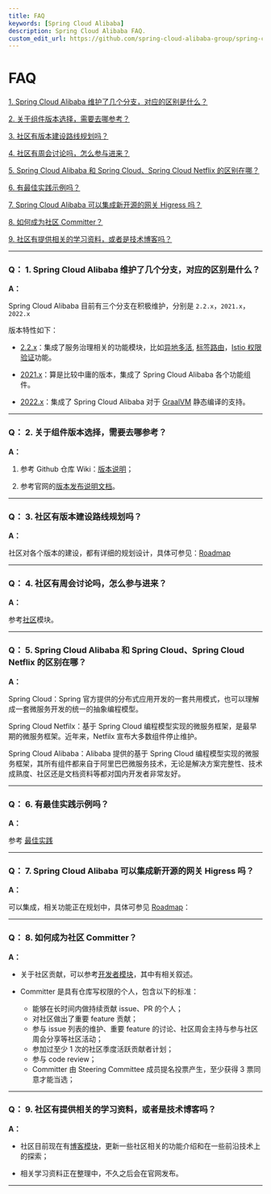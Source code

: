 ```yaml
---
title: FAQ
keywords: [Spring Cloud Alibaba]
description: Spring Cloud Alibaba FAQ.
custom_edit_url: https://github.com/spring-cloud-alibaba-group/spring-cloud-alibaba-group.github.io/blob/master/i18n/zh-cn/docusaurus-plugin-content-docs/current/overview/faq.md
---
```


# FAQ

<a href="#1" target="_self">1. Spring Cloud Alibaba 维护了几个分支，对应的区别是什么？</a>
<br/>

<a href="#2" target="_self">2. 关于组件版本选择，需要去哪参考？</a>
<br/>

<a href="#3" target="_self">3. 社区有版本建设路线规划吗？</a>
<br/>

<a href="#4" target="_self">4. 社区有周会讨论吗，怎么参与进来？</a>
<br/>

<a href="#5" target="_self">5. Spring Cloud Alibaba 和 Spring Cloud、Spring Cloud Netflix 的区别在哪？</a>
<br/>

<a href="#6" target="_self">6. 有最佳实践示例吗？</a>
<br/>

<a href="#7" target="_self">7. Spring Cloud Alibaba 可以集成新开源的网关 Higress 吗？</a>
<br/>

<a href="#8" target="_self">8. 如何成为社区 Committer？</a>
<br/>

<a href="#9" target="_self">9. 社区有提供相关的学习资料，或者是技术博客吗？</a>
<br/>

********

<h3 id='1'>Q： 1. Spring Cloud Alibaba 维护了几个分支，对应的区别是什么？</h3>

**A：**

Spring Cloud Alibaba 目前有三个分支在积极维护，分别是 `2.2.x`，`2021.x`，`2022.x`

版本特性如下：

- [2.2.x](https://github.com/alibaba/spring-cloud-alibaba/tree/2.2.x)：集成了服务治理相关的功能模块，比如[异地多活](https://github.com/alibaba/spring-cloud-alibaba/tree/2.2.x/spring-cloud-alibaba-examples/appactive-example), [标签路由](https://github.com/alibaba/spring-cloud-alibaba/tree/2.2.x/spring-cloud-alibaba-examples/governance-example/label-routing-example)，[Istio 权限验证](https://github.com/alibaba/spring-cloud-alibaba/tree/2.2.x/spring-cloud-alibaba-examples/governance-example/authentication-example)功能。

- [2021.x](https://github.com/alibaba/spring-cloud-alibaba/tree/2021.x)：算是比较中庸的版本，集成了 Spring Cloud Alibaba 各个功能组件。

- [2022.x](https://github.com/alibaba/spring-cloud-alibaba)：集成了 Spring Cloud Alibaba 对于 [GraalVM](https://www.graalvm.org/) 静态编译的支持。

********

<h3 id='2'>Q： 2. 关于组件版本选择，需要去哪参考？</h3>

**A：**

1. 参考 Github 仓库 Wiki：[版本说明](https://github.com/alibaba/spring-cloud-alibaba/wiki/%E7%89%88%E6%9C%AC%E8%AF%B4%E6%98%8E)；

2. 参考官网的[版本发布说明文档](./version-explain.md)。

********


<h3 id='3'>Q： 3. 社区有版本建设路线规划吗？</h3>

**A：**

社区对各个版本的建设，都有详细的规划设计，具体可参见：[Roadmap](./roadmap/doc/doc.md)

********

<h3 id='4'>Q： 4. 社区有周会讨论吗，怎么参与进来？</h3>

**A：**

<!-- todo：需要更新连接，无法通过相对路径连接 -->

参考[社区](../../../community/community-weekly-meeting/attend-a-meeting)模块。

********

<h3 id='5'>Q： 5. Spring Cloud Alibaba 和 Spring Cloud、Spring Cloud Netflix 的区别在哪？</h3>

**A：**

Spring Cloud：Spring 官方提供的分布式应用开发的一套共用模式，也可以理解成一套微服务开发的统一的抽象编程模型。

Spring Cloud Netfilx：基于 Spring Cloud 编程模型实现的微服务框架，是最早期的微服务框架。近年来，Netfilx 宣布大多数组件停止维护。

Spring Cloud Alibaba：Alibaba 提供的基于 Spring Cloud 编程模型实现的微服务框架，其所有组件都来自于阿里巴巴微服务技术，无论是解决方案完整性、技术成熟度、社区还是文档资料等都对国内开发者非常友好。

********

<h3 id='6'>Q： 6. 有最佳实践示例吗？</h3>

**A：**

参考 [最佳实践](../best-practice/integrated-example.md)

********

<h3 id='7'>Q： 7. Spring Cloud Alibaba 可以集成新开源的网关 Higress 吗？</h3>

**A：**

可以集成，相关功能正在规划中，具体可参见 [Roadmap](./roadmap/doc/doc.md)：

********

<h3 id='8'>Q： 8. 如何成为社区 Committer？</h3>

**A：**

<!-- todo：需要更新连接，无法通过相对路径连接 -->

- 关于社区贡献，可以参考[开发者模块](../../../community/developer/contributor-guide/new-contributor-guide_dev)，其中有相关叙述。

- Committer 是具有仓库写权限的个人，包含以下的标准：

    - 能够在长时间内做持续贡献 issue、PR 的个人；
    - 对社区做出了重要 feature 贡献；
    - 参与 issue 列表的维护、重要 feature 的讨论、社区周会主持与参与社区周会分享等社区活动；
    - 参加过至少 1 次的社区季度活跃贡献者计划；
    - 参与 code review；
    - Committer 由 Steering Committee 成员提名投票产生，至少获得 3 票同意才能当选；

********

<h3 id='9'>Q： 9. 社区有提供相关的学习资料，或者是技术博客吗？</h3>

**A：**

<!-- todo：需要更新连接，无法通过相对路径连接 -->

- 社区目前现在有[博客模块](../../../blog/SCA-Proxyless-Mesh)，更新一些社区相关的功能介绍和在一些前沿技术上的探索；

- 相关学习资料正在整理中，不久之后会在官网发布。

********
